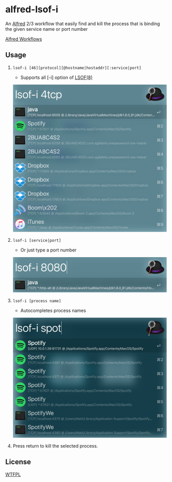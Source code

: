 # alfred-lsof-i

An [Alfred](https://www.alfredapp.com/) 2/3 workflow that easily find and kill the process that is binding the given service name or port number

[Alfred Workflows](http://www.alfredforum.com/topic/9277-what-is-binding-the-port/)

## Usage

1. `lsof-i [46][protocol][@hostname|hostaddr][:service|port]`
	- Supports all [-i] option of [LSOF(8)](https://developer.apple.com/legacy/library/documentation/Darwin/Reference/ManPages/man8/lsof.8.html)
	
	![](ScreenShot2.png)

2. `lsof-i [service|port]`
	- Or just type a port number
	
	![](ScreenShot1.png)

3. `lsof-i [process name]`
	- 	Autocompletes process names
	
	![](ScreenShot3.png)	

4. Press return to kill the selected process.

## License

[WTFPL](http://www.wtfpl.net/about/)
